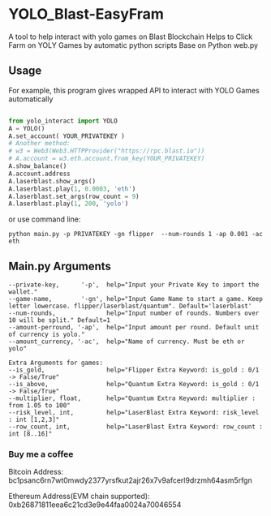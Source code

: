 # YOLO_Blast-EasyFram

 A tool to help interact with yolo games on Blast Blockchain
 Helps to Click Farm on YOLY Games by automatic python scripts
 Base on Python web.py

## Usage

 For example, this program gives wrapped API to interact with YOLO Games automatically

```python

from yolo_interact import YOLO
A = YOLO()
A.set_account( YOUR_PRIVATEKEY )
# Another method:
# w3 = Web3(Web3.HTTPProvider("https://rpc.blast.io"))
# A.account = w3.eth.account.from_key(YOUR_PRIVATEKEY)
A.show_balance()
A.account.address
A.laserblast.show_args()
A.laserblast.play(1, 0.0003, 'eth')
A.laserblast.set_args(row_count = 9)
A.laserblast.play(1, 200, 'yolo')

```
or use command line:
```
python main.py -p PRIVATEKEY -gn flipper  --num-rounds 1 -ap 0.001 -ac eth
```

## Main.py Arguments

    --private-key,      '-p',  help="Input your Private Key to import the wallet."
    --game-name,        '-gn', help="Input Game Name to start a game. Keep letter lowercase. flipper/laserblast/quantum". Default='laserblast' 
    --num-rounds,              help="Input number of rounds. Numbers over 10 will be split." Default=1 
    --amount-perround, '-ap',  help="Input amount per round. Default unit of currency is yolo."
    --amount_currency, '-ac',  help="Name of currency. Must be eth or yolo"

    Extra Arguments for games:
    --is_gold,                 help="Flipper Extra Keyword: is_gold : 0/1 -> False/True"
    --is_above,                help="Quantum Extra Keyword: is_gold : 0/1 -> False/True"
    --multiplier, float,       help="Quantum Extra Keyword: multiplier : from 1.05 to 100"
    --risk_level, int,         help="LaserBlast Extra Keyword: risk_level : int [1,2,3]"
    --row_count, int,          help="LaserBlast Extra Keyword: row_count : int [8..16]"


### Buy me a coffee

 Bitcoin Address: bc1psanc6rn7wt0mwdy2377yrsfkut2ajr26x7v9afcerl9drzmh64asm5rfgn

 Ethereum Address(EVM chain supported): 0xb26871811eea6c21cd3e9e44faa0024a70046554
